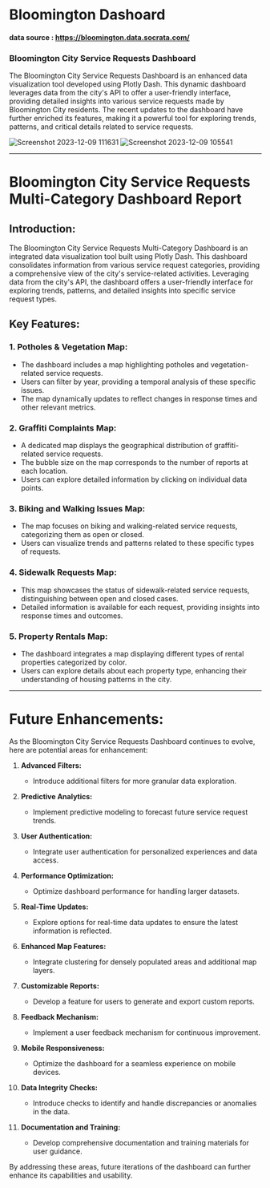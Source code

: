 # Bloomington Dashoard
#### data source : https://bloomington.data.socrata.com/

### Bloomington City Service Requests Dashboard
The Bloomington City Service Requests Dashboard is an enhanced data visualization tool developed using Plotly Dash. This dynamic dashboard leverages data from the city's API to offer a user-friendly interface, providing detailed insights into various service requests made by Bloomington City residents. The recent updates to the dashboard have further enriched its features, making it a powerful tool for exploring trends, patterns, and critical details related to service requests.

![Screenshot 2023-12-09 111631](https://github.com/MustafaAlsaegh/Dash/assets/96810312/9a501491-2515-4682-b3c2-d367571712c7)
![Screenshot 2023-12-09 105541](https://github.com/MustafaAlsaegh/Dash/assets/96810312/777cb985-adc6-4362-8f3e-ffb63e42c38b)

-----------------------------------------------------------

# Bloomington City Service Requests Multi-Category Dashboard Report

## Introduction:

The Bloomington City Service Requests Multi-Category Dashboard is an integrated data visualization tool built using Plotly Dash. This dashboard consolidates information from various service request categories, providing a comprehensive view of the city's service-related activities. Leveraging data from the city's API, the dashboard offers a user-friendly interface for exploring trends, patterns, and detailed insights into specific service request types.

## Key Features:

### 1. Potholes & Vegetation Map:

- The dashboard includes a map highlighting potholes and vegetation-related service requests.
- Users can filter by year, providing a temporal analysis of these specific issues.
- The map dynamically updates to reflect changes in response times and other relevant metrics.

### 2. Graffiti Complaints Map:

- A dedicated map displays the geographical distribution of graffiti-related service requests.
- The bubble size on the map corresponds to the number of reports at each location.
- Users can explore detailed information by clicking on individual data points.

### 3. Biking and Walking Issues Map:

- The map focuses on biking and walking-related service requests, categorizing them as open or closed.
- Users can visualize trends and patterns related to these specific types of requests.

### 4. Sidewalk Requests Map:

- This map showcases the status of sidewalk-related service requests, distinguishing between open and closed cases.
- Detailed information is available for each request, providing insights into response times and outcomes.

### 5. Property Rentals Map:

- The dashboard integrates a map displaying different types of rental properties categorized by color.
- Users can explore details about each property type, enhancing their understanding of housing patterns in the city.





---

# Future Enhancements:

As the Bloomington City Service Requests Dashboard continues to evolve, here are potential areas for enhancement:

1. **Advanced Filters:**
   - Introduce additional filters for more granular data exploration.

2. **Predictive Analytics:**
   - Implement predictive modeling to forecast future service request trends.

3. **User Authentication:**
   - Integrate user authentication for personalized experiences and data access.

4. **Performance Optimization:**
   - Optimize dashboard performance for handling larger datasets.

5. **Real-Time Updates:**
   - Explore options for real-time data updates to ensure the latest information is reflected.

6. **Enhanced Map Features:**
   - Integrate clustering for densely populated areas and additional map layers.

7. **Customizable Reports:**
   - Develop a feature for users to generate and export custom reports.

8. **Feedback Mechanism:**
   - Implement a user feedback mechanism for continuous improvement.

9. **Mobile Responsiveness:**
   - Optimize the dashboard for a seamless experience on mobile devices.

10. **Data Integrity Checks:**
    - Introduce checks to identify and handle discrepancies or anomalies in the data.

11. **Documentation and Training:**
    - Develop comprehensive documentation and training materials for user guidance.

By addressing these areas, future iterations of the dashboard can further enhance its capabilities and usability.

